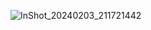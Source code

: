 ![InShot_20240203_211721442](https://github.com/Hasanshaban/Hasanshaban/assets/158549895/118249bb-19ed-4728-87ac-e72ccb62c95a)





